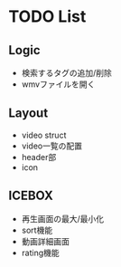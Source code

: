 # TODO List

## Logic

- 検索するタグの追加/削除
- wmvファイルを開く

## Layout

- video struct
- video一覧の配置
- header部
- icon

## ICEBOX

- 再生画面の最大/最小化
- sort機能
- 動画詳細画面
- rating機能
